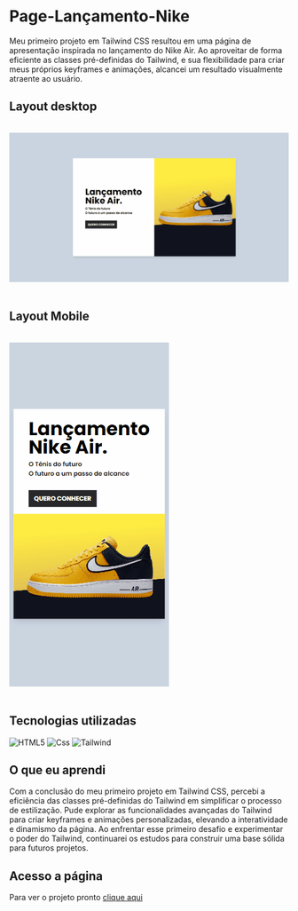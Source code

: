 # Page-Lançamento-Nike

Meu primeiro projeto em Tailwind CSS resultou em uma página de apresentação inspirada no lançamento do Nike Air. Ao aproveitar de forma eficiente as classes pré-definidas do Tailwind, e sua flexibilidade para criar meus próprios keyframes e animações, alcancei um resultado visualmente atraente ao usuário.

## Layout desktop    

<br> 
 <img src="src/image/nike-desktop.gif" alt="gif tela desktop">
<br>
<br>

## Layout Mobile    

<br>
 <img src="src/image/nike-mobile.gif" alt="gif tela mobile">
<br>
<br>


## Tecnologias utilizadas


![HTML5](https://img.shields.io/badge/html5-%23E34F26.svg?style=for-the-badge&logo=html5&logoColor=white) ![Css](https://img.shields.io/badge/css-1572B6.svg?style=for-the-badge&logo=css3&logoColor=white) ![Tailwind](https://img.shields.io/badge/Tailwind_CSS-38B2AC?style=for-the-badge&logo=tailwind-css&logoColor=white)

## O que eu aprendi

Com a conclusão do meu primeiro projeto em Tailwind CSS, percebi a eficiência das classes pré-definidas do Tailwind em simplificar o processo de estilização. Pude explorar as funcionalidades avançadas do Tailwind para criar keyframes e animações personalizadas, elevando a interatividade e dinamismo da página. Ao enfrentar esse primeiro desafio e experimentar o poder do Tailwind, continuarei os estudos para construir uma base sólida para futuros projetos.


## Acesso a página

Para ver o projeto pronto [clique aqui ](https://claricassia.github.io/Landing-Page-Uber-TailwindCss/)










